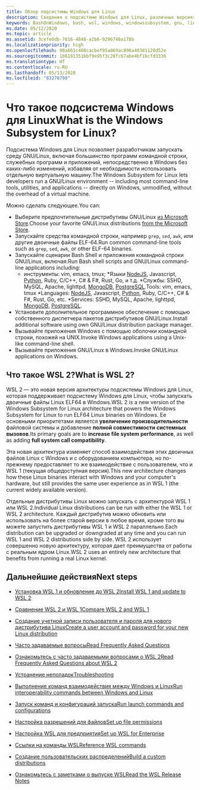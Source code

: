 ```yaml
---
title: Обзор подсистемы Windows для Linux
description: Сведения о подсистеме Windows для Linux, различных версиях и способах их использования.
keywords: BashOnWindows, bash, wsl, windows, windowssubsystem, gnu, linux
ms.date: 05/12/2020
ms.topic: article
ms.assetid: 3cefe0db-7616-4848-a2b6-9296746a178b
ms.localizationpriority: high
ms.openlocfilehash: 90a661c408cacbef95a869ac896a40381120d52e
ms.sourcegitcommit: 1b6191351bbf9e95f3c28fc67abe4bf1bcfd3336
ms.translationtype: HT
ms.contentlocale: ru-RU
ms.lasthandoff: 05/13/2020
ms.locfileid: "83270798"
---
```

# <a name="what-is-the-windows-subsystem-for-linux"></a><span data-ttu-id="dabd5-104">Что такое подсистема Windows для Linux</span><span class="sxs-lookup"><span data-stu-id="dabd5-104">What is the Windows Subsystem for Linux?</span></span>

<span data-ttu-id="dabd5-105">Подсистема Windows для Linux позволяет разработчикам запускать среду GNU/Linux, включая большинство программ командной строки, служебных программ и приложений, непосредственно в Windows без каких-либо изменений, избавляя от необходимости использовать отдельную виртуальную машину.</span><span class="sxs-lookup"><span data-stu-id="dabd5-105">The Windows Subsystem for Linux lets developers run a GNU/Linux environment -- including most command-line tools, utilities, and applications -- directly on Windows, unmodified, without the overhead of a virtual machine.</span></span>

<span data-ttu-id="dabd5-106">Можно сделать следующее.</span><span class="sxs-lookup"><span data-stu-id="dabd5-106">You can:</span></span>

* <span data-ttu-id="dabd5-107">Выберите предпочтительные дистрибутивы GNU/Linux [из Microsoft Store](https://aka.ms/wslstore).</span><span class="sxs-lookup"><span data-stu-id="dabd5-107">Choose your favorite GNU/Linux distributions [from the Microsoft Store](https://aka.ms/wslstore).</span></span>
* <span data-ttu-id="dabd5-108">Запускайте средства командной строки, например `grep`, `sed`, `awk`, или другие двоичные файлы ELF-64.</span><span class="sxs-lookup"><span data-stu-id="dabd5-108">Run common command-line tools such as `grep`, `sed`, `awk`, or other ELF-64 binaries.</span></span>
* <span data-ttu-id="dabd5-109">Запускайте сценарии Bash Shell и приложения командной строки GNU/Linux, включая:</span><span class="sxs-lookup"><span data-stu-id="dabd5-109">Run Bash shell scripts and GNU/Linux command-line applications including:</span></span>  
    * <span data-ttu-id="dabd5-110">инструменты: vim, emacs, tmux; \*Языки [NodeJS](https://docs.microsoft.com/windows/nodejs/setup-on-wsl2), Javascript, [Python](https://docs.microsoft.com/windows/python/web-frameworks), Ruby, C/C++, C# & F#, Rust, Go, и т.д. \*Службы: SSHD, MySQL, Apache, lighttpd, [MongoDB](https://docs.microsoft.com/windows/nodejs/databases), [PostgreSQL](https://docs.microsoft.com/windows/python/databases).</span><span class="sxs-lookup"><span data-stu-id="dabd5-110">Tools: vim, emacs, tmux \*Languages: [NodeJS](https://docs.microsoft.com/windows/nodejs/setup-on-wsl2), Javascript, [Python](https://docs.microsoft.com/windows/python/web-frameworks), Ruby, C/C++, C# & F#, Rust, Go, etc. \*Services: SSHD, MySQL, Apache, lighttpd, [MongoDB](https://docs.microsoft.com/windows/nodejs/databases), [PostgreSQL](https://docs.microsoft.com/windows/python/databases).</span></span>
* <span data-ttu-id="dabd5-111">Установите дополнительное программное обеспечение с помощью собственного диспетчера пакетов дистрибутивов GNU/Linux.</span><span class="sxs-lookup"><span data-stu-id="dabd5-111">Install additional software using own GNU/Linux distribution package manager.</span></span>
* <span data-ttu-id="dabd5-112">Вызывайте приложения Windows с помощью оболочки командной строки, похожей на UNIX.</span><span class="sxs-lookup"><span data-stu-id="dabd5-112">Invoke Windows applications using a Unix-like command-line shell.</span></span>
* <span data-ttu-id="dabd5-113">Вызывайте приложения GNU/Linux в Windows.</span><span class="sxs-lookup"><span data-stu-id="dabd5-113">Invoke GNU/Linux applications on Windows.</span></span>

## <a name="what-is-wsl-2"></a><span data-ttu-id="dabd5-114">Что такое WSL 2?</span><span class="sxs-lookup"><span data-stu-id="dabd5-114">What is WSL 2?</span></span>

<span data-ttu-id="dabd5-115">WSL 2 — это новая версия архитектуры подсистемы Windows для Linux, которая поддерживает подсистему Windows для Linux, чтобы запускать двоичные файлы Linux ELF64 в Windows.</span><span class="sxs-lookup"><span data-stu-id="dabd5-115">WSL 2 is a new version of the Windows Subsystem for Linux architecture that powers the Windows Subsystem for Linux to run ELF64 Linux binaries on Windows.</span></span> <span data-ttu-id="dabd5-116">Ее основными приоритетами является **увеличение производительности** файловой системы и добавление **полной совместимости системных вызовов**.</span><span class="sxs-lookup"><span data-stu-id="dabd5-116">Its primary goals are to **increase file system performance**, as well as adding **full system call compatibility**.</span></span>

<span data-ttu-id="dabd5-117">Эта новая архитектура изменяет способ взаимодействия этих двоичных файлов Linux с Windows и с оборудованием компьютера, но по-прежнему предоставляет то же взаимодействие с пользователем, что и WSL 1 (текущая общедоступная версия).</span><span class="sxs-lookup"><span data-stu-id="dabd5-117">This new architecture changes how these Linux binaries interact with Windows and your computer's hardware, but still provides the same user experience as in WSL 1 (the current widely available version).</span></span>

<span data-ttu-id="dabd5-118">Отдельные дистрибутивы Linux можно запускать с архитектурой WSL 1 или WSL 2.</span><span class="sxs-lookup"><span data-stu-id="dabd5-118">Individual Linux distributions can be run with either the WSL 1 or WSL 2 architecture.</span></span> <span data-ttu-id="dabd5-119">Каждый дистрибутив можно обновить или использовать на более старой версии в любое время, кроме того вы можете запустить дистрибутивы WSL 1 и WSL 2 параллельно.</span><span class="sxs-lookup"><span data-stu-id="dabd5-119">Each distribution can be upgraded or downgraded at any time and you can run WSL 1 and WSL 2 distributions side by side.</span></span> <span data-ttu-id="dabd5-120">WSL 2 использует совершенно новую архитектуру, которая дает преимущества от работы с реальным ядром Linux.</span><span class="sxs-lookup"><span data-stu-id="dabd5-120">WSL 2 uses an entirely new architecture that benefits from running a real Linux kernel.</span></span>

## <a name="next-steps"></a><span data-ttu-id="dabd5-121">Дальнейшие действия</span><span class="sxs-lookup"><span data-stu-id="dabd5-121">Next steps</span></span>

* [<span data-ttu-id="dabd5-122">Установка WSL 1 и обновление до WSL 2</span><span class="sxs-lookup"><span data-stu-id="dabd5-122">Install WSL 1 and update to WSL 2</span></span>](./install-win10.md)

* [<span data-ttu-id="dabd5-123">Сравнение WSL 2 и WSL 1</span><span class="sxs-lookup"><span data-stu-id="dabd5-123">Compare WSL 2 and WSL 1</span></span>](./compare-versions.md)

* [<span data-ttu-id="dabd5-124">Создание учетной записи пользователя и пароля для нового дистрибутива Linux</span><span class="sxs-lookup"><span data-stu-id="dabd5-124">Create a user account and password for your new Linux distribution</span></span>](./user-support.md)

* [<span data-ttu-id="dabd5-125">Часто задаваемые вопросы</span><span class="sxs-lookup"><span data-stu-id="dabd5-125">Read Frequently Asked Questions</span></span>](./faq.md)

* [<span data-ttu-id="dabd5-126">Ознакомьтесь с часто задаваемыми вопросами о WSL 2</span><span class="sxs-lookup"><span data-stu-id="dabd5-126">Read Frequently Asked Questions about WSL 2</span></span>](./wsl2-faq.md)

* [<span data-ttu-id="dabd5-127">Устранение неполадок</span><span class="sxs-lookup"><span data-stu-id="dabd5-127">Troubleshooting</span></span>](./troubleshooting.md)

* [<span data-ttu-id="dabd5-128">Выполнение команд взаимодействия между Windows и Linux</span><span class="sxs-lookup"><span data-stu-id="dabd5-128">Run interoperability commands between Windows and Linux</span></span>](./interop.md)

* [<span data-ttu-id="dabd5-129">Запуск команд и конфигураций запуска</span><span class="sxs-lookup"><span data-stu-id="dabd5-129">Run launch commands and configurations</span></span>](./wsl-config.md)

* [<span data-ttu-id="dabd5-130">Настройка разрешений для файлов</span><span class="sxs-lookup"><span data-stu-id="dabd5-130">Set up file permissions</span></span>](./file-permissions.md)

* [<span data-ttu-id="dabd5-131">Настройка WSL для предприятия</span><span class="sxs-lookup"><span data-stu-id="dabd5-131">Set up WSL for Enterprise</span></span>](./enterprise.md)

* [<span data-ttu-id="dabd5-132">Ссылки на команды WSL</span><span class="sxs-lookup"><span data-stu-id="dabd5-132">Reference WSL commands</span></span>](./reference.md)

* [<span data-ttu-id="dabd5-133">Создание пользовательских распределений</span><span class="sxs-lookup"><span data-stu-id="dabd5-133">Build a custom distributions</span></span>](./build-custom-distro.md)

* [<span data-ttu-id="dabd5-134">Ознакомьтесь с заметками о выпуске WSL</span><span class="sxs-lookup"><span data-stu-id="dabd5-134">Read the WSL Release Notes</span></span>](./release-notes.md)
